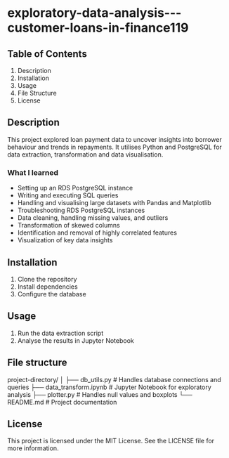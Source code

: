 # exploratory-data-analysis---customer-loans-in-finance119

## Table of Contents
1. Description 
2. Installation
3. Usage
4. File Structure
5. License 

## Description 
This project explored loan payment data to uncover insights into borrower behaviour and trends in repayments. It utilises Python and PostgreSQL for data extraction, transformation and data visualisation. 
### What I learned
- Setting up an RDS PostgreSQL instance
- Writing and executing SQL queries
- Handling and visualising large datasets with Pandas and Matplotlib
- Troubleshooting RDS PostgreSQL instances
- Data cleaning, handling missing values, and outliers
- Transformation of skewed columns
- Identification and removal of highly correlated features
- Visualization of key data insights

## Installation
1. Clone the repository
2. Install dependencies
3. Configure the database

## Usage
1. Run the data extraction script
2. Analyse the results in Jupyter Notebook

## File structure
project-directory/
│
├── db_utils.py         # Handles database connections and queries
├── data_transform.ipynb      # Jupyter Notebook for exploratory analysis
├── plotter.py          # Handles null values and boxplots
└── README.md           # Project documentation

## License 
This project is licensed under the MIT License. See the LICENSE file for more information.
